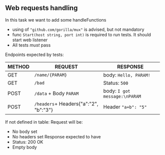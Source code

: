 Web requests handling
--
In this task we want to add some handleFunctions

* using of `"github.com/gorilla/mux"` is advised, but not mandatory
* func `Start(host string, port int)` is required to run tests. It should start web listener
* All tests *must* pass

Endpoints expected by tests:

| METHOD | REQUEST                               | RESPONSE                      | 
|--------|---------------------------------------|-------------------------------|
| GET    | `/name/{PARAM}`                       | body: `Hello, PARAM!`         |
| GET    | `/bad`                                | Status: `500`                 |
| POST   | `/data` + Body `PARAM`                | body: `I got message:\nPARAM` |
| POST   | `/headers`+ Headers{"a":"2", "b":"3"} | Header `"a+b": "5"`           |

If not defined in table:
Request will be:
* No body set
* No headers set
Response expected to have  
* Status: 200 OK  
* Empty body



